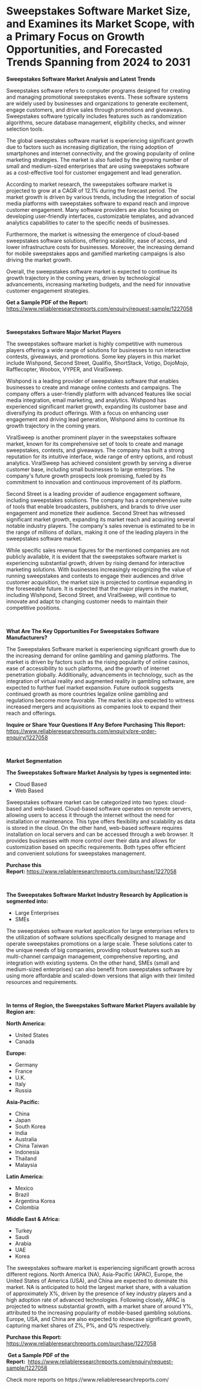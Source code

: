 <p><h1>Sweepstakes Software Market Size, and Examines its Market Scope, with a Primary Focus on Growth Opportunities, and Forecasted Trends Spanning from 2024 to 2031</h1></p><p><strong>Sweepstakes Software Market Analysis and Latest Trends</strong></p>
<p><p>Sweepstakes software refers to computer programs designed for creating and managing promotional sweepstakes events. These software systems are widely used by businesses and organizations to generate excitement, engage customers, and drive sales through promotions and giveaways. Sweepstakes software typically includes features such as randomization algorithms, secure database management, eligibility checks, and winner selection tools.</p><p>The global sweepstakes software market is experiencing significant growth due to factors such as increasing digitization, the rising adoption of smartphones and internet connectivity, and the growing popularity of online marketing strategies. The market is also fueled by the growing number of small and medium-sized enterprises that are using sweepstakes software as a cost-effective tool for customer engagement and lead generation.</p><p>According to market research, the sweepstakes software market is projected to grow at a CAGR of 12.1% during the forecast period. The market growth is driven by various trends, including the integration of social media platforms with sweepstakes software to expand reach and improve customer engagement. Many software providers are also focusing on developing user-friendly interfaces, customizable templates, and advanced analytics capabilities to cater to the specific needs of businesses.</p><p>Furthermore, the market is witnessing the emergence of cloud-based sweepstakes software solutions, offering scalability, ease of access, and lower infrastructure costs for businesses. Moreover, the increasing demand for mobile sweepstakes apps and gamified marketing campaigns is also driving the market growth.</p><p>Overall, the sweepstakes software market is expected to continue its growth trajectory in the coming years, driven by technological advancements, increasing marketing budgets, and the need for innovative customer engagement strategies.</p></p>
<p><strong>Get a Sample PDF of the Report:&nbsp;</strong> <a href="https://www.reliableresearchreports.com/enquiry/request-sample/1227058">https://www.reliableresearchreports.com/enquiry/request-sample/1227058</a></p>
<p>&nbsp;</p>
<p><strong>Sweepstakes Software Major Market Players</strong></p>
<p><p>The sweepstakes software market is highly competitive with numerous players offering a wide range of solutions for businesses to run interactive contests, giveaways, and promotions. Some key players in this market include Wishpond, Second Street, Qualifio, ShortStack, Votigo, DojoMojo, Rafflecopter, Woobox, VYPER, and ViralSweep.</p><p>Wishpond is a leading provider of sweepstakes software that enables businesses to create and manage online contests and campaigns. The company offers a user-friendly platform with advanced features like social media integration, email marketing, and analytics. Wishpond has experienced significant market growth, expanding its customer base and diversifying its product offerings. With a focus on enhancing user engagement and driving lead generation, Wishpond aims to continue its growth trajectory in the coming years.</p><p>ViralSweep is another prominent player in the sweepstakes software market, known for its comprehensive set of tools to create and manage sweepstakes, contests, and giveaways. The company has built a strong reputation for its intuitive interface, wide range of entry options, and robust analytics. ViralSweep has achieved consistent growth by serving a diverse customer base, including small businesses to large enterprises. The company's future growth prospects look promising, fueled by its commitment to innovation and continuous improvement of its platform.</p><p>Second Street is a leading provider of audience engagement software, including sweepstakes solutions. The company has a comprehensive suite of tools that enable broadcasters, publishers, and brands to drive user engagement and monetize their audience. Second Street has witnessed significant market growth, expanding its market reach and acquiring several notable industry players. The company's sales revenue is estimated to be in the range of millions of dollars, making it one of the leading players in the sweepstakes software market.</p><p>While specific sales revenue figures for the mentioned companies are not publicly available, it is evident that the sweepstakes software market is experiencing substantial growth, driven by rising demand for interactive marketing solutions. With businesses increasingly recognizing the value of running sweepstakes and contests to engage their audiences and drive customer acquisition, the market size is projected to continue expanding in the foreseeable future. It is expected that the major players in the market, including Wishpond, Second Street, and ViralSweep, will continue to innovate and adapt to changing customer needs to maintain their competitive positions.</p></p>
<p>&nbsp;</p>
<p><strong>What Are The Key Opportunities For Sweepstakes Software Manufacturers?</strong></p>
<p><p>The Sweepstakes Software market is experiencing significant growth due to the increasing demand for online gambling and gaming platforms. The market is driven by factors such as the rising popularity of online casinos, ease of accessibility to such platforms, and the growth of internet penetration globally. Additionally, advancements in technology, such as the integration of virtual reality and augmented reality in gambling software, are expected to further fuel market expansion. Future outlook suggests continued growth as more countries legalize online gambling and regulations become more favorable. The market is also expected to witness increased mergers and acquisitions as companies look to expand their reach and offerings.</p></p>
<p><strong>Inquire or Share Your Questions If Any Before Purchasing This Report:</strong> <a href="https://www.reliableresearchreports.com/enquiry/pre-order-enquiry/1227058">https://www.reliableresearchreports.com/enquiry/pre-order-enquiry/1227058</a></p>
<p>&nbsp;</p>
<p><strong>Market Segmentation</strong></p>
<p><strong>The Sweepstakes Software Market Analysis by types is segmented into:</strong></p>
<p><ul><li>Cloud Based</li><li>Web Based</li></ul></p>
<p><p>Sweepstakes software market can be categorized into two types: cloud-based and web-based. Cloud-based software operates on remote servers, allowing users to access it through the internet without the need for installation or maintenance. This type offers flexibility and scalability as data is stored in the cloud. On the other hand, web-based software requires installation on local servers and can be accessed through a web browser. It provides businesses with more control over their data and allows for customization based on specific requirements. Both types offer efficient and convenient solutions for sweepstakes management.</p></p>
<p><strong>Purchase this Report:&nbsp;</strong><a href="https://www.reliableresearchreports.com/purchase/1227058">https://www.reliableresearchreports.com/purchase/1227058</a></p>
<p>&nbsp;</p>
<p><strong>The Sweepstakes Software Market Industry Research by Application is segmented into:</strong></p>
<p><ul><li>Large Enterprises</li><li>SMEs</li></ul></p>
<p><p>The sweepstakes software market application for large enterprises refers to the utilization of software solutions specifically designed to manage and operate sweepstakes promotions on a large scale. These solutions cater to the unique needs of big companies, providing robust features such as multi-channel campaign management, comprehensive reporting, and integration with existing systems. On the other hand, SMEs (small and medium-sized enterprises) can also benefit from sweepstakes software by using more affordable and scaled-down versions that align with their limited resources and requirements.</p></p>
<p>&nbsp;</p>
<p><strong>In terms of Region, the Sweepstakes Software Market Players available by Region are:</strong></p>
<p>
    <p> <strong> North America: </strong>
        <ul>
            <li>United States</li>
            <li>Canada</li>
        </ul>
        </p> 
    <p> <strong> Europe: </strong>
        <ul>
            <li>Germany</li>
            <li>France</li>
            <li>U.K.</li>
            <li>Italy</li>
            <li>Russia</li>
        </ul>
        </p> 
    <p> <strong> Asia-Pacific: </strong>
        <ul>
            <li>China</li>
            <li>Japan</li>
            <li>South Korea</li>
            <li>India</li>
            <li>Australia</li>
            <li>China Taiwan</li>
            <li>Indonesia</li>
            <li>Thailand</li>
            <li>Malaysia</li>
        </ul>
        </p> 
    <p> <strong> Latin America: </strong>
        <ul>
            <li>Mexico</li>
            <li>Brazil</li>
            <li>Argentina Korea</li>
            <li>Colombia</li>
        </ul>
        </p> 
    <p> <strong> Middle East & Africa: </strong>
        <ul>
            <li>Turkey</li>
            <li>Saudi</li>
            <li>Arabia</li>
            <li>UAE</li>
            <li>Korea</li>
        </ul>
    </p>
    </p>
<p><p>The sweepstakes software market is experiencing significant growth across different regions. North America (NA), Asia-Pacific (APAC), Europe, the United States of America (USA), and China are expected to dominate this market. NA is anticipated to hold the largest market share, with a valuation of approximately X%, driven by the presence of key industry players and a high adoption rate of advanced technologies. Following closely, APAC is projected to witness substantial growth, with a market share of around Y%, attributed to the increasing popularity of mobile-based gambling solutions. Europe, USA, and China are also expected to showcase significant growth, capturing market shares of Z%, P%, and Q% respectively.</p></p>
<p><strong>Purchase this Report: </strong><a href="https://www.reliableresearchreports.com/purchase/1227058">https://www.reliableresearchreports.com/purchase/1227058</a></p>
<p>&nbsp;<strong>Get a Sample PDF of the Report:&nbsp;&nbsp;</strong><a href="https://www.reliableresearchreports.com/enquiry/request-sample/1227058">https://www.reliableresearchreports.com/enquiry/request-sample/1227058</a></p>
<p><strong></strong></p>
<p>Check more reports on https://www.reliableresearchreports.com/</p>